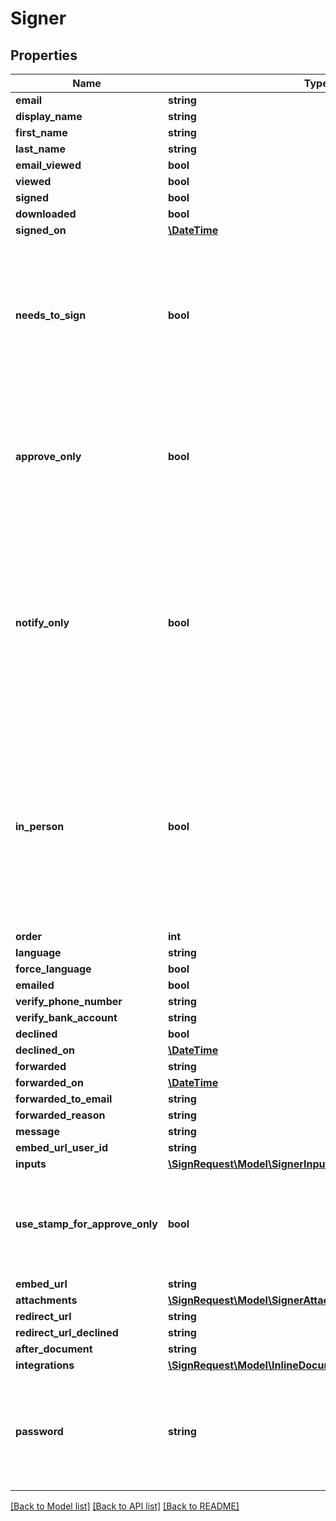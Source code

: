 # Signer

## Properties
Name | Type | Description | Notes
------------ | ------------- | ------------- | -------------
**email** | **string** |  | 
**display_name** | **string** |  | [optional] 
**first_name** | **string** |  | [optional] 
**last_name** | **string** |  | [optional] 
**email_viewed** | **bool** |  | [optional] 
**viewed** | **bool** |  | [optional] 
**signed** | **bool** |  | [optional] 
**downloaded** | **bool** |  | [optional] 
**signed_on** | [**\DateTime**](\DateTime.md) |  | [optional] 
**needs_to_sign** | **bool** | When &#x60;false&#x60; user does not need to sign, but will receive a copy of the signed document and signing log, see: [Copy only](#section/Additional-signing-methods/Copy-only) | [optional] [default to true]
**approve_only** | **bool** | Require user to approve the document (without adding a signature), see: [Approve only](#section/Additional-signing-methods/Approve-only) | [optional] 
**notify_only** | **bool** | Send notifications about the document and a copy of the signed document and signing log, but don&#39;t require them to take any action, see: [Notify only](#section/Additional-signing-methods/Notify-only) | [optional] 
**in_person** | **bool** | When used in combination with an embed url on the sender, after sender has signed, they will be redirected to the next &#x60;in_person&#x60; signer, see: [In person signing](#section/Additional-signing-methods/In-person-signing) | [optional] 
**order** | **int** |  | [optional] 
**language** | **string** |  | [optional] 
**force_language** | **bool** |  | [optional] 
**emailed** | **bool** |  | [optional] 
**verify_phone_number** | **string** |  | [optional] 
**verify_bank_account** | **string** |  | [optional] 
**declined** | **bool** |  | [optional] 
**declined_on** | [**\DateTime**](\DateTime.md) |  | [optional] 
**forwarded** | **string** |  | [optional] 
**forwarded_on** | [**\DateTime**](\DateTime.md) |  | [optional] 
**forwarded_to_email** | **string** |  | [optional] 
**forwarded_reason** | **string** |  | [optional] 
**message** | **string** |  | [optional] 
**embed_url_user_id** | **string** |  | [optional] 
**inputs** | [**\SignRequest\Model\SignerInputs[]**](SignerInputs.md) |  | [optional] 
**use_stamp_for_approve_only** | **bool** | Place an approval stamp on a document when a signer approves a document | [optional] 
**embed_url** | **string** |  | [optional] 
**attachments** | [**\SignRequest\Model\SignerAttachment[]**](SignerAttachment.md) |  | [optional] 
**redirect_url** | **string** |  | [optional] 
**redirect_url_declined** | **string** |  | [optional] 
**after_document** | **string** |  | [optional] 
**integrations** | [**\SignRequest\Model\InlineDocumentSignerIntegrationData[]**](InlineDocumentSignerIntegrationData.md) |  | [optional] 
**password** | **string** | Require the signer to enter this password before signing a document. This field is write only. | [optional] 

[[Back to Model list]](../README.md#documentation-for-models) [[Back to API list]](../README.md#documentation-for-api-endpoints) [[Back to README]](../README.md)


